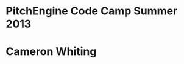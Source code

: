 # PitchEngine Code Camp Summer 2013
# Cameron Whiting
<!-- stuff goes here, correct? -->
<!--also, can I use the terminal at all, or no? -->
<!--current terminal usage: ls, wall, echo-->
<!--yes, that was me.-->